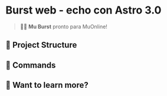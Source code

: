 # Burst web - echo con Astro 3.0


> 🧑‍🚀 **Mu Burst** pronto para MuOnline!


## 🚀 Project Structure


## 🧞 Commands


## 👀 Want to learn more?
